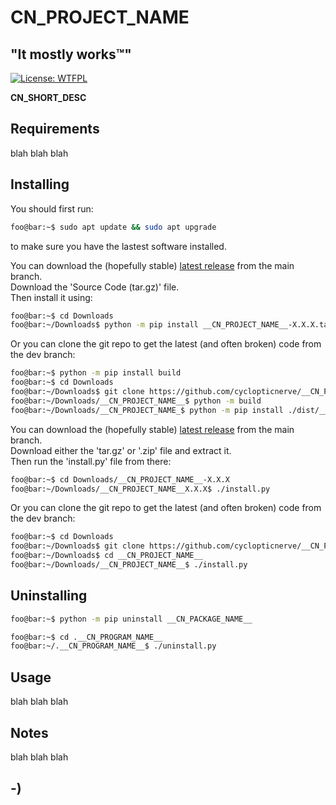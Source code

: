 <!----------------------------------------------------------------------------->
<!-- Project : __CN_PROJECT_NAME__                             /          \  -->
<!-- Filename: README.md                                      |     ()     | -->
<!-- Date    : __CN_DATE__                                     |            | -->
<!-- Author  : cyclopticnerve                                 |   \____/   | -->
<!-- License : WTFPLv2                                         \          /  -->
<!----------------------------------------------------------------------------->

# __CN_PROJECT_NAME__

## "It mostly works™"

[![License: WTFPL](https://img.shields.io/badge/License-WTFPL-brightgreen.svg)](http://www.wtfpl.net/about/)

__CN_SHORT_DESC__

<!-- ![](readme/screenshot.jpg) -->

## Requirements

blah blah blah

## Installing

You should first run:

```bash
foo@bar:~$ sudo apt update && sudo apt upgrade
```

to make sure you have the lastest software installed.

<!-- pacakge/module -->
You can download the (hopefully stable) 
[latest release](https://github.com/cyclopticnerve/__CN_PROJECT_NAME__/releases/latest) 
from the main branch. <br>
Download the 'Source Code (tar.gz)' file. <br>
Then install it using:

```bash
foo@bar:~$ cd Downloads
foo@bar:~/Downloads$ python -m pip install __CN_PROJECT_NAME__-X.X.X.tar.gz
```

Or you can clone the git repo to get the latest (and often broken) code 
from the dev branch:

```bash
foo@bar:~$ python -m pip install build
foo@bar:~$ cd Downloads
foo@bar:~/Downloads$ git clone https://github.com/cyclopticnerve/__CN_PROJECT_NAME__
foo@bar:~/Downloads/__CN_PROJECT_NAME__$ python -m build
foo@bar:~/Downloads/__CN_PROJECT_NAME_$ python -m pip install ./dist/__CN_PROJECT_NAME__-X.X.X.tar.gz -r ./requirements.txt
```

<!-- application -->
You can download the (hopefully stable)
[latest release](https://github.com/cyclopticnerve/__CN_PROJECT_NAME__/releases/latest) 
from the main branch.<br>
Download either the 'tar.gz' or '.zip' file and extract it.<br>
Then run the 'install.py' file from there:

```bash
foo@bar:~$ cd Downloads/__CN_PROJECT_NAME__-X.X.X
foo@bar:~/Downloads/__CN_PROJECT_NAME__X.X.X$ ./install.py
```

Or you can clone the git repo to get the latest (and often broken) code 
from the dev branch:

```bash
foo@bar:~$ cd Downloads
foo@bar:~/Downloads$ git clone https://github.com/cyclopticnerve/__CN_PROJECT_NAME__
foo@bar:~/Downloads$ cd __CN_PROJECT_NAME__
foo@bar:~/Downloads/__CN_PROJECT_NAME__$ ./install.py
```

## Uninstalling

<!-- package/module -->
```bash
foo@bar:~$ python -m pip uninstall __CN_PACKAGE_NAME__
```

<!-- application -->
```bash
foo@bar:~$ cd .__CN_PROGRAM_NAME__
foo@bar:~/.__CN_PROGRAM_NAME__$ ./uninstall.py
```

## Usage

blah blah blah

## Notes

blah blah blah

## -)

